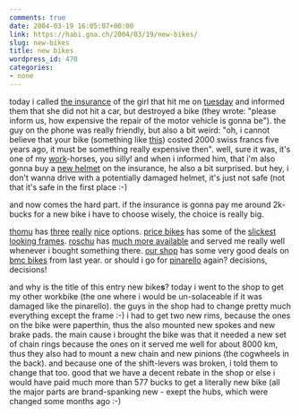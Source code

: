 ```yaml
---
comments: true
date: 2004-03-19 16:05:07+00:00
link: https://habi.gna.ch/2004/03/19/new-bikes/
slug: new-bikes
title: new bikes
wordpress_id: 470
categories:
- none
---
```


today i called [the insurance](http://www.alba.ch/) of the girl that hit me on [tuesday](https://habi.gna.ch/blog/archives/000249.html) and informed them that she did not hit a car, but destroyed a bike (they wrote: "please inform us, how expensive the repair of the motor vehicle is gonna be").
the guy on the phone was really friendly, but also a bit weird: "oh, i cannot believe that your bike (something like [this](http://www.kolumbus.fi/niko.koskela/asolo.jpg)) costed 2000 swiss francs five years ago, it must be something really expensive then". well, sure it was, it's one of my [work](https://velokurierbern.ch/)-horses, you silly! and when i informed him, that i'm also gonna buy a [new helmet](http://www.met-helmets.com/ProdottiDet.jsp?idrub=38&idcat=6#) on the insurance, he also a bit surprised. but hey, i don't wanna drive with a potentially damaged helmet, it's just not safe (not that it's safe in the first place :-)

and now comes the hard part. if the insurance is gonna pay me around 2k-bucks for a new bike i have to choose wisely, the choice is really big.

[thomu](http://www.thoemus.ch/) has [three](http://www.thoemus.ch/a_html/bikes/2004/sliker-team.htm) [really](http://www.thoemus.ch/a_html/bikes/2004/sliker-comp.htm) [nice](http://www.thoemus.ch/a_html/bikes/2004/twinner-street.htm) options.
[price bikes](http://www.price-bikes.ch/) has some of the [slickest looking frames](http://www.price-bikes.ch/bikes/road/overview.htm).
[roschu](http://bikeline.ch/) has [much more available](http://www.specialized.com/sbcSSRoadBikes.jsp?my=2004&JServSessionIdroot=fstwsq0d9s.j27002) and served me really well whenever i bought something there.
[our shop](http://velokurierladen.ch/01laden.html) has some very good deals on [bmc bikes](http://www.bmc-racing.com/bikes.cfm?lang=ger&catID=4) from last year.
or should i go for [pinarello](http://www.pinarello.com/main.php?surf=race&path=cycles%2Frace&lang=e) again?
decisions, decisions!

and why is the title of this entry new bike**s**?
today i went to the shop to get my other workbike (the one where i would be un-solaceable if it was damaged like the pinarello). the guys in the shop had to change pretty much everything except the frame :-)
i had to get two new rims, because the ones on the bike were paperthin, thus the also mounted new spokes and new brake pads. the main cause i brought the bike was that it needed a new set of chain rings because the ones on it served me well for about 8000 km, thus they also had to mount a new chain and new pinions (the cogwheels in the back). and because one of the shift-levers was broken, i told them to change that too. good that we have a decent rebate in the shop or else i would have paid much more than 577 bucks to get a literally new bike (all the major parts are brand-spanking new - exept the hubs, which were changed some months ago :-)
